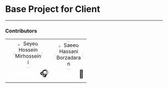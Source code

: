 # Base Project for Client

---

### Contributors

<table> 
    <tr>
        <td align="center">
          <img
            style="border-radius: 10rem"
            src="https://avatars.githubusercontent.com/u/45797836?v=4" width="90px;"
            alt="Seyed Hossein Mirhosseini"/>
          <br/>
          <sub>
            <strong style="color: #fff;font-size: 25px">Hossein</strong>
          </sub></a>
          <g-emoji class="g-emoji" style="font-size: 25px" alias="headphones" fallback-src="https://github.githubassets.com/images/icons/emoji/unicode/1f3a7.png">🎧</g-emoji>
        </td>
        <td align="center">
          <img
            style="border-radius: 10rem"
            src="https://avatars.githubusercontent.com/u/20496196?s=460&u=4040d23b1d0d3a7b81516ba51a66ad98319c5ab4&v=4" width="90px;"
            alt="Saeed Hassani Borzadaran"/>
          <br/>
          <sub><strong style="color: #fff;font-size: 25px">Saeed</strong></sub>
          <g-emoji class="g-emoji" style="font-size: 25px" alias="hugs" fallback-src="https://github.githubassets.com/images/icons/emoji/unicode/1f917.png">🤗</g-emoji>
        </td>
    </tr>
</table>
